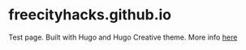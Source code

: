 # freecityhacks.github.io
Test page. Built with Hugo and Hugo Creative theme. More info [here](https://gohugo.io)
